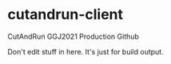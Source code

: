# cutandrun-client
CutAndRun GGJ2021 Production Github

Don't edit stuff in here. It's just for build output.
